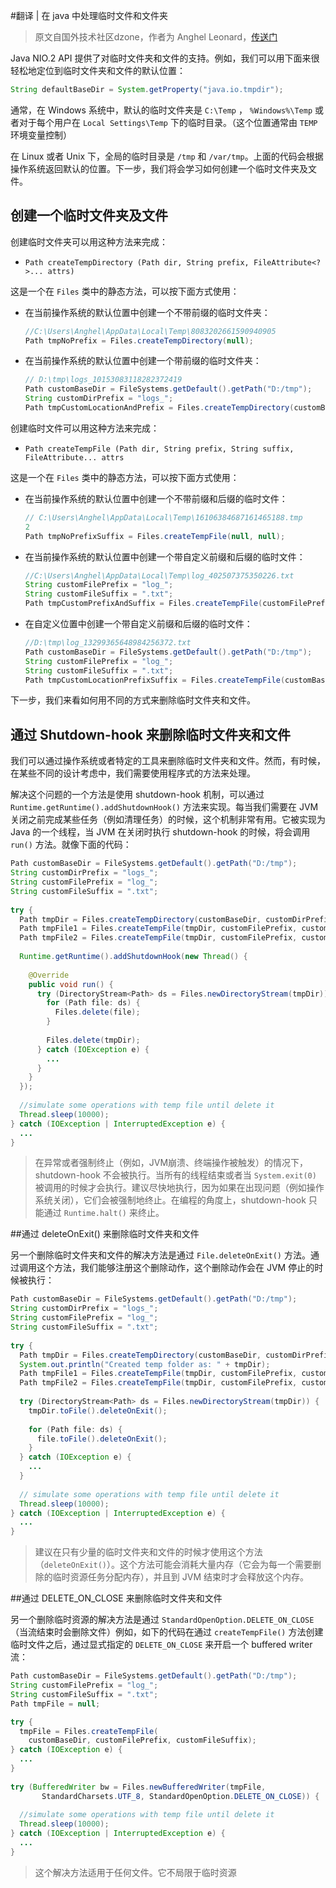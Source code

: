 #翻译 | 在 java 中处理临时文件和文件夹

> 原文自国外技术社区dzone，作者为 Anghel Leonard，[传送门](https://dzone.com/articles/working-with-temporary-filesfolders-in-java)

Java NIO.2 API 提供了对临时文件夹和文件的支持。例如，我们可以用下面来很轻松地定位到临时文件夹和文件的默认位置：

``` java
String defaultBaseDir = System.getProperty("java.io.tmpdir");
```

通常，在 Windows 系统中，默认的临时文件夹是 `C:\Temp` ， `%Windows%\Temp` 或者对于每个用户在 `Local Settings\Temp` 下的临时目录。（这个位置通常由 `TEMP` 环境变量控制）

在 Linux 或者 Unix 下，全局的临时目录是 `/tmp` 和 `/var/tmp`。上面的代码会根据操作系统返回默认的位置。下一步，我们将会学习如何创建一个临时文件夹及文件。

## 创建一个临时文件夹及文件

创建临时文件夹可以用这种方法来完成：

- `Path createTempDirectory (Path dir, String prefix, FileAttribute<?>... attrs)`

这是一个在 `Files` 类中的静态方法，可以按下面方式使用：

- 在当前操作系统的默认位置中创建一个不带前缀的临时文件夹：

  ``` java
  //C:\Users\Anghel\AppData\Local\Temp\8083202661590940905
  Path tmpNoPrefix = Files.createTempDirectory(null);
  ```

- 在当前操作系统的默认位置中创建一个带前缀的临时文件夹：

  ``` java
  // D:\tmp\logs_10153083118282372419
  Path customBaseDir = FileSystems.getDefault().getPath("D:/tmp");
  String customDirPrefix = "logs_";
  Path tmpCustomLocationAndPrefix = Files.createTempDirectory(customBaseDir, customDirPrefix);
  ```

创建临时文件可以用这种方法来完成：

- `Path createTempFile (Path dir, String prefix, String suffix, FileAttribute... attrs`

这是一个在 `Files` 类中的静态方法，可以按下面方式使用：

- 在当前操作系统的默认位置中创建一个不带前缀和后缀的临时文件：

  ```java
  // C:\Users\Anghel\AppData\Local\Temp\16106384687161465188.tmp
  2
  Path tmpNoPrefixSuffix = Files.createTempFile(null, null);
  ```

- 在当前操作系统的默认位置中创建一个带自定义前缀和后缀的临时文件：

  ``` java
  //C:\Users\Anghel\AppData\Local\Temp\log_402507375350226.txt
  String customFilePrefix = "log_";
  String customFileSuffix = ".txt";
  Path tmpCustomPrefixAndSuffix = Files.createTempFile(customFilePrefix, customFileSuffix);
  ```

- 在自定义位置中创建一个带自定义前缀和后缀的临时文件：

  ``` java
  //D:\tmp\log_13299365648984256372.txt
  Path customBaseDir = FileSystems.getDefault().getPath("D:/tmp");
  String customFilePrefix = "log_";
  String customFileSuffix = ".txt";
  Path tmpCustomLocationPrefixSuffix = Files.createTempFile(customBaseDir, customFilePrefix, customFileSuffix);
  ```

下一步，我们来看如何用不同的方式来删除临时文件夹和文件。

## 通过 Shutdown-hook 来删除临时文件夹和文件

我们可以通过操作系统或者特定的工具来删除临时文件夹和文件。然而，有时候，在某些不同的设计考虑中，我们需要使用程序式的方法来处理。

解决这个问题的一个方法是使用 shutdown-hook 机制，可以通过 `Runtime.getRuntime().addShutdownHook()` 方法来实现。每当我们需要在 JVM 关闭之前完成某些任务（例如清理任务）的时候，这个机制非常有用。它被实现为 Java 的一个线程，当 JVM 在关闭时执行 shutdown-hook 的时候，将会调用 `run()` 方法。就像下面的代码：

``` java
Path customBaseDir = FileSystems.getDefault().getPath("D:/tmp");
String customDirPrefix = "logs_";
String customFilePrefix = "log_";
String customFileSuffix = ".txt";
    
try {
  Path tmpDir = Files.createTempDirectory(customBaseDir, customDirPrefix);
  Path tmpFile1 = Files.createTempFile(tmpDir, customFilePrefix, customFileSuffix);
  Path tmpFile2 = Files.createTempFile(tmpDir, customFilePrefix, customFileSuffix);
  
  Runtime.getRuntime().addShutdownHook(new Thread() {
    
    @Override
    public void run() {
      try (DirectoryStream<Path> ds = Files.newDirectoryStream(tmpDir)) {
        for (Path file: ds) {
          Files.delete(file);
        }
        
        Files.delete(tmpDir);
      } catch (IOException e) {
        ...
      }
    }
  });
  
  //simulate some operations with temp file until delete it
  Thread.sleep(10000);
} catch (IOException | InterruptedException e) {
  ...
}
```

> 在异常或者强制终止（例如，JVM崩溃、终端操作被触发）的情况下，shutdown-hook 不会被执行。当所有的线程结束或者当 `System.exit(0)` 被调用的时候才会执行。建议尽快地执行，因为如果在出现问题（例如操作系统关闭），它们会被强制地终止。在编程的角度上，shutdown-hook 只能通过 `Runtime.halt()` 来终止。

##通过 deleteOnExit() 来删除临时文件夹和文件

另一个删除临时文件夹和文件的解决方法是通过 `File.deleteOnExit()` 方法。通过调用这个方法，我们能够注册这个删除动作，这个删除动作会在 JVM 停止的时候被执行：

``` java
Path customBaseDir = FileSystems.getDefault().getPath("D:/tmp");
String customDirPrefix = "logs_";
String customFilePrefix = "log_";
String customFileSuffix = ".txt";
    
try {
  Path tmpDir = Files.createTempDirectory(customBaseDir, customDirPrefix);
  System.out.println("Created temp folder as: " + tmpDir);
  Path tmpFile1 = Files.createTempFile(tmpDir, customFilePrefix, customFileSuffix);
  Path tmpFile2 = Files.createTempFile(tmpDir, customFilePrefix, customFileSuffix);
  
  try (DirectoryStream<Path> ds = Files.newDirectoryStream(tmpDir)) {
    tmpDir.toFile().deleteOnExit();
    
    for (Path file: ds) {      
      file.toFile().deleteOnExit();
    }
  } catch (IOException e) {
    ...
  }
  
  // simulate some operations with temp file until delete it
  Thread.sleep(10000);
} catch (IOException | InterruptedException e) {
  ...
}
```

> 建议在只有少量的临时文件夹和文件的时候才使用这个方法（`deleteOnExit()`）。这个方法可能会消耗大量内存（它会为每一个需要删除的临时资源任务分配内存），并且到 JVM 结束时才会释放这个内存。

##通过 DELETE_ON_CLOSE 来删除临时文件夹和文件

另一个删除临时资源的解决方法是通过 `StandardOpenOption.DELETE_ON_CLOSE`（当流结束时会删除文件）例如，如下的代码在通过 `createTempFile()` 方法创建临时文件之后，通过显式指定的 `DELETE_ON_CLOSE` 来开启一个 buffered writer 流：

``` java
Path customBaseDir = FileSystems.getDefault().getPath("D:/tmp");
String customFilePrefix = "log_";
String customFileSuffix = ".txt";
Path tmpFile = null;

try {
  tmpFile = Files.createTempFile(
    customBaseDir, customFilePrefix, customFileSuffix);
} catch (IOException e) {
  ...
}
     
try (BufferedWriter bw = Files.newBufferedWriter(tmpFile,
       StandardCharsets.UTF_8, StandardOpenOption.DELETE_ON_CLOSE)) {
  
  //simulate some operations with temp file until delete it
  Thread.sleep(10000);
} catch (IOException | InterruptedException e) {
  ...
}
```

> 这个解决方法适用于任何文件。它不局限于临时资源

